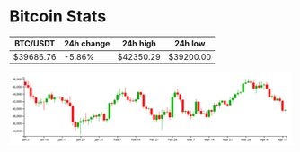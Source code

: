 # Bitcoin Stats

BTC/USDT|24h change|24h high|24h low|
|---|---|---|---|
|$39686.76|-5.86%|$42350.29|$39200.00|

<img src="./chart.svg">
